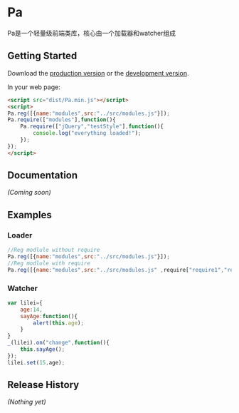 # Pa

Pa是一个轻量级前端类库，核心由一个加载器和watcher组成

## Getting Started
Download the [production version][min] or the [development version][max].

[min]: https://raw.github.com/inlost/pa/master/dist/Pa.min.js
[max]: https://raw.github.com/inlost/pa/master/dist/Pa.js

In your web page:

```html
<script src="dist/Pa.min.js"></script>
<script>
Pa.reg([{name:"modules",src:"../src/modules.js"}]);
Pa.require(["modules"],function(){
	Pa.require(["jQuery","testStyle"],function(){
		console.log("everything loaded!");
	});
});
</script>
```

## Documentation
_(Coming soon)_

## Examples
### Loader
```javascript
//Reg modlule without require
Pa.reg([{name:"modules",src:"../src/modules.js"}]);
//Reg modlule with require
Pa.reg([{name:"modules",src:"../src/modules.js" ,require["require1","require2"……]}]);
```
### Watcher
```javascript
var lilei={
	age:14,
	sayAge:function(){
		alert(this.age);
	}
}
_(lilei).on("change",function(){
	this.sayAge();
});
lilei.set(15,age);
```

## Release History
_(Nothing yet)_
